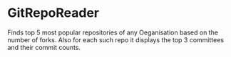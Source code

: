 # GitRepoReader
Finds top 5 most popular repositories of any Oeganisation based on the number of forks. Also for each such repo it displays the top 3 committees and their commit counts.
